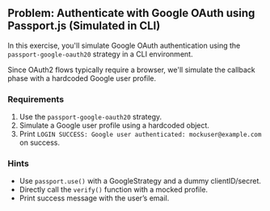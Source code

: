## Problem: Authenticate with Google OAuth using Passport.js (Simulated in CLI)

In this exercise, you'll simulate Google OAuth authentication using the `passport-google-oauth20` strategy in a CLI environment.

Since OAuth2 flows typically require a browser, we'll simulate the callback phase with a hardcoded Google user profile.

### Requirements

1. Use the `passport-google-oauth20` strategy.
2. Simulate a Google user profile using a hardcoded object.
3. Print `LOGIN SUCCESS: Google user authenticated: mockuser@example.com` on success.

### Hints

- Use `passport.use()` with a GoogleStrategy and a dummy clientID/secret.
- Directly call the `verify()` function with a mocked profile.
- Print success message with the user’s email.
